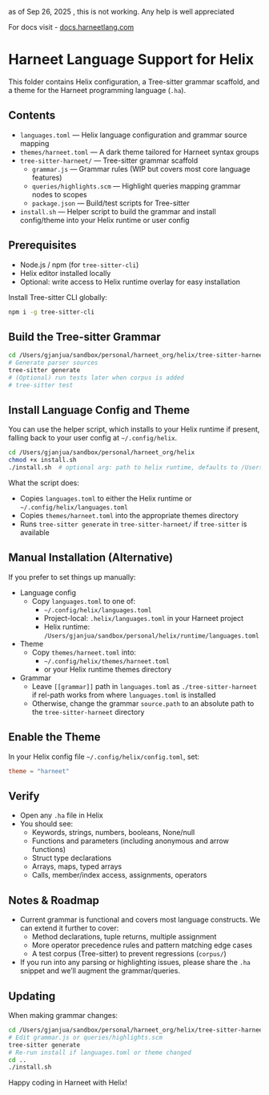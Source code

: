 as of Sep 26, 2025 , this is not working. Any help is well appreciated


For docs visit - [docs.harneetlang.com](https://docs.harneetlang.com)

# Harneet Language Support for Helix

This folder contains Helix configuration, a Tree-sitter grammar scaffold, and a theme for the Harneet programming language (`.ha`).

## Contents

- `languages.toml` — Helix language configuration and grammar source mapping
- `themes/harneet.toml` — A dark theme tailored for Harneet syntax groups
- `tree-sitter-harneet/` — Tree-sitter grammar scaffold
  - `grammar.js` — Grammar rules (WIP but covers most core language features)
  - `queries/highlights.scm` — Highlight queries mapping grammar nodes to scopes
  - `package.json` — Build/test scripts for Tree-sitter
- `install.sh` — Helper script to build the grammar and install config/theme into your Helix runtime or user config

## Prerequisites

- Node.js / npm (for `tree-sitter-cli`)
- Helix editor installed locally
- Optional: write access to Helix runtime overlay for easy installation

Install Tree-sitter CLI globally:

```bash
npm i -g tree-sitter-cli
```

## Build the Tree-sitter Grammar

```bash
cd /Users/gjanjua/sandbox/personal/harneet_org/helix/tree-sitter-harneet
# Generate parser sources
tree-sitter generate
# (Optional) run tests later when corpus is added
# tree-sitter test
```

## Install Language Config and Theme

You can use the helper script, which installs to your Helix runtime if present,
falling back to your user config at `~/.config/helix`.

```bash
cd /Users/gjanjua/sandbox/personal/harneet_org/helix
chmod +x install.sh
./install.sh  # optional arg: path to helix runtime, defaults to /Users/gjanjua/sandbox/personal/helix/runtime
```

What the script does:

- Copies `languages.toml` to either the Helix runtime or `~/.config/helix/languages.toml`
- Copies `themes/harneet.toml` into the appropriate themes directory
- Runs `tree-sitter generate` in `tree-sitter-harneet/` if `tree-sitter` is available

## Manual Installation (Alternative)

If you prefer to set things up manually:

- Language config
  - Copy `languages.toml` to one of:
    - `~/.config/helix/languages.toml`
    - Project-local: `.helix/languages.toml` in your Harneet project
    - Helix runtime: `/Users/gjanjua/sandbox/personal/helix/runtime/languages.toml`
- Theme
  - Copy `themes/harneet.toml` into:
    - `~/.config/helix/themes/harneet.toml`
    - or your Helix runtime themes directory
- Grammar
  - Leave `[[grammar]]` path in `languages.toml` as `./tree-sitter-harneet` if rel-path works from where `languages.toml` is installed
  - Otherwise, change the grammar `source.path` to an absolute path to the `tree-sitter-harneet` directory

## Enable the Theme

In your Helix config file `~/.config/helix/config.toml`, set:

```toml
theme = "harneet"
```

## Verify

- Open any `.ha` file in Helix
- You should see:
  - Keywords, strings, numbers, booleans, None/null
  - Functions and parameters (including anonymous and arrow functions)
  - Struct type declarations
  - Arrays, maps, typed arrays
  - Calls, member/index access, assignments, operators

## Notes & Roadmap

- Current grammar is functional and covers most language constructs. We can extend it further to cover:
  - Method declarations, tuple returns, multiple assignment
  - More operator precedence rules and pattern matching edge cases
  - A test corpus (Tree-sitter) to prevent regressions (`corpus/`)
- If you run into any parsing or highlighting issues, please share the `.ha` snippet and we’ll augment the grammar/queries.

## Updating

When making grammar changes:

```bash
cd /Users/gjanjua/sandbox/personal/harneet_org/helix/tree-sitter-harneet
# Edit grammar.js or queries/highlights.scm
tree-sitter generate
# Re-run install if languages.toml or theme changed
cd ..
./install.sh
```

Happy coding in Harneet with Helix!
